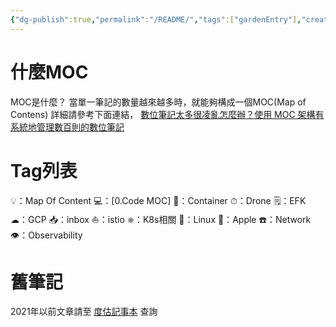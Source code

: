 ```yaml
---
{"dg-publish":true,"permalink":"/README/","tags":["gardenEntry"],"created":"","updated":""}
---
```



# 什麼MOC
MOC是什麼？
當單一筆記的數量越來越多時，就能夠構成一個MOC(Map of Contens)
詳細請參考下面連結， [數位筆記太多很凌亂怎麼辦？使用 MOC 架構有系統地管理數百則的數位筆記](https://medium.com/pm%E7%9A%84%E7%94%9F%E7%94%A2%E5%8A%9B%E5%B7%A5%E5%85%B7%E7%AE%B1/%E6%95%B8%E4%BD%8D%E7%AD%86%E8%A8%98%E5%A4%AA%E5%A4%9A%E5%BE%88%E5%87%8C%E4%BA%82%E6%80%8E%E9%BA%BC%E8%BE%A6-451a6cb4ab17)


# Tag列表
   💡：Map Of Content
   💻：[0.Code MOC]
   🐳：Container
   ⏱：Drone
   🗒：EFK
   ☁︎：GCP
   📥：inbox
   ⛵️：istio
   ⎈：K8s相關
   🐧：Linux
   🍎：Apple
   ☎️：Network
   👁：Observability

# 舊筆記

2021年以前文章請至 [度估記事本](https://daimom3020.blogspot.com/) 查詢
